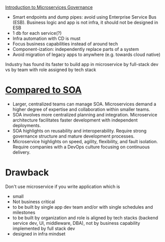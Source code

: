 [Introduction to Microservices Governance](https://medium.com/microservices-learning/introduction-to-microservices-governance-part-i-53f407d7ec62)
- Smart endpoints and dump pipes: avoid using Enterprise Service Bus (ESB). Business logic and app is not infra, it should not be designed in ESB
- 1 db for each service(?)
- Infra automation with CD is must
- Focus business capabilities instead of around tech
- Component-ization: independently replace parts of a system
- Avoid migration of legacy apps to anywhere (e.g. towards cloud native)

Industry has found its faster to build app in microservice by full-stack dev vs by team with role assigned by tech stack



# [Compared to SOA](https://www.atlassian.com/microservices/microservices-architecture/soa-vs-microservices)
- Larger, centralized teams can manage SOA. Microservices demand a higher degree of expertise and collaboration within smaller teams.
- SOA involves more centralized planning and integration. Microservice architecture facilitates faster development with independent deployments.
- SOA highlights on reusability and interoperability. Require strong governance structure and mature development processes.
- Microservice highlights on speed, agility, flexibility, and fault isolation. Require companies with a DevOps culture focusing on continuous delivery.

# Drawback
Don't use microservice if you write application which is
- small
- Not business critical
- to be built by single app dev team and/or with single schedules and milestones
- to be built by organization and role is aligned by tech stacks (backend service dev, UI, middleware, DBA), not by business capability implemented by full stack dev
- designed in infra mindset

